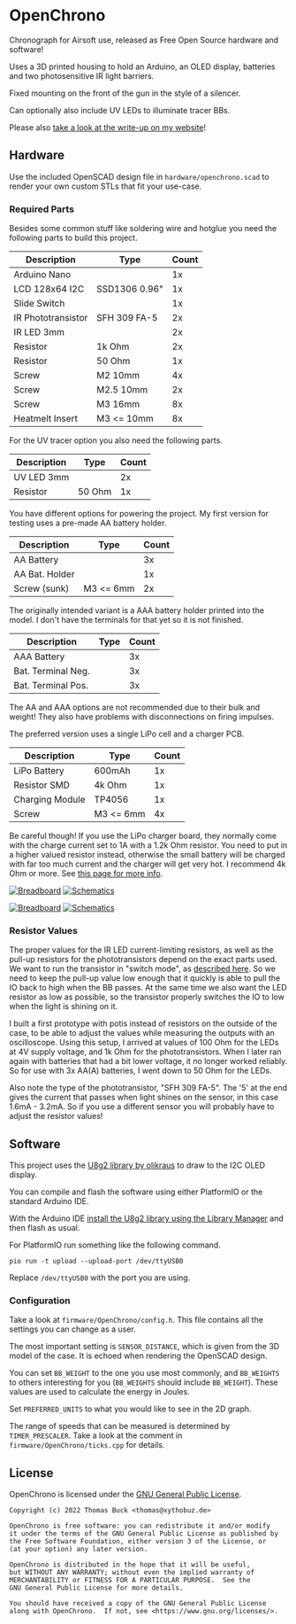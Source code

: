 # OpenChrono

Chronograph for Airsoft use, released as Free Open Source hardware and software!

Uses a 3D printed housing to hold an Arduino, an OLED display, batteries and two photosensitive IR light barriers.

Fixed mounting on the front of the gun in the style of a silencer.

Can optionally also include UV LEDs to illuminate tracer BBs.

Please also [take a look at the write-up on my website](https://www.xythobuz.de/openchrono.html)!

## Hardware

Use the included OpenSCAD design file in `hardware/openchrono.scad` to render your own custom STLs that fit your use-case.

### Required Parts

Besides some common stuff like soldering wire and hotglue you need the following parts to build this project.

| Description        | Type          | Count |
| ------------------ | ------------- | ----- |
| Arduino Nano       |               | 1x    |
| LCD 128x64 I2C     | SSD1306 0.96" | 1x    |
| Slide Switch       |               | 1x    |
| IR Phototransistor | SFH 309 FA-5  | 2x    |
| IR LED 3mm         |               | 2x    |
| Resistor           | 1k Ohm        | 2x    |
| Resistor           | 50 Ohm        | 1x    |
| Screw              | M2 10mm       | 4x    |
| Screw              | M2.5 10mm     | 2x    |
| Screw              | M3 16mm       | 8x    |
| Heatmelt Insert    | M3 <= 10mm    | 8x    |

For the UV tracer option you also need the following parts.

| Description | Type    | Count |
| ----------- | ------- | ----- |
| UV LED 3mm  |         | 2x    |
| Resistor    | 50 Ohm  | 1x    |

You have different options for powering the project.
My first version for testing uses a pre-made AA battery holder.

| Description    | Type      | Count |
| -------------- | --------- | ----- |
| AA Battery     |           | 3x    |
| AA Bat. Holder |           | 1x    |
| Screw (sunk)   | M3 <= 6mm | 2x    |

The originally intended variant is a AAA battery holder printed into the model.
I don't have the terminals for that yet so it is not finished.

| Description        | Type | Count |
| ------------------ | ---- | ----- |
| AAA Battery        |      | 3x    |
| Bat. Terminal Neg. |      | 3x    |
| Bat. Terminal Pos. |      | 3x    |

The AA and AAA options are not recommended due to their bulk and weight!
They also have problems with disconnections on firing impulses.

The preferred version uses a single LiPo cell and a charger PCB.

| Description     | Type      | Count |
| --------------- | --------- | ----- |
| LiPo Battery    | 600mAh    | 1x    |
| Resistor SMD    | 4k Ohm    | 1x    |
| Charging Module | TP4056    | 1x    |
| Screw           | M3 <= 6mm | 4x    |

Be careful though!
If you use the LiPo charger board, they normally come with the charge current set to 1A with a 1.2k Ohm resistor.
You need to put in a higher valued resistor instead, otherwise the small battery will be charged with far too much current and the charger will get very hot.
I recommend 4k Ohm or more.
See [this page for more info](https://www.best-microcontroller-projects.com/tp4056.html#TP4056_Current_Programming_Resistor).

[![Breadboard](electronics/OpenChrono_LiPo_bb.png)](electronics/OpenChrono_LiPo_bb.png)
[![Schematics](electronics/OpenChrono_LiPo_schem.png)](electronics/OpenChrono_LiPo_schem.png)

[![Breadboard](electronics/OpenChrono_bb.png)](electronics/OpenChrono_bb.png)
[![Schematics](electronics/OpenChrono_schem.png)](electronics/OpenChrono_schem.png)

### Resistor Values

The proper values for the IR LED current-limiting resistors, as well as the pull-up resistors for the phototransistors depend on the exact parts used.
We want to run the transistor in "switch mode", as [described here](https://www.electronics-notes.com/articles/electronic_components/transistor/phototransistor-circuits-applications.php).
So we need to keep the pull-up value low enough that it quickly is able to pull the IO back to high when the BB passes.
At the same time we also want the LED resistor as low as possible, so the transistor properly switches the IO to low when the light is shining on it.

I built a first prototype with potis instead of resistors on the outside of the case, to be able to adjust the values while measuring the outputs with an oscilloscope.
Using this setup, I arrived at values of 100 Ohm for the LEDs at 4V supply voltage, and 1k Ohm for the phototransistors.
When I later ran again with batteries that had a bit lower voltage, it no longer worked reliably.
So for use with 3x AA(A) batteries, I went down to 50 Ohm for the LEDs.

Also note the type of the phototransistor, "SFH 309 FA-5".
The '5' at the end gives the current that passes when light shines on the sensor, in this case 1.6mA - 3.2mA.
So if you use a different sensor you will probably have to adjust the resistor values!

## Software

This project uses the [U8g2 library by olikraus](https://github.com/olikraus/u8g2) to draw to the I2C OLED display.

You can compile and flash the software using either PlatformIO or the standard Arduino IDE.

With the Arduino IDE [install the U8g2 library using the Library Manager](https://github.com/olikraus/u8g2/wiki/u8g2install) and then flash as usual.

For PlatformIO run something like the following command.

    pio run -t upload --upload-port /dev/ttyUSB0

Replace `/dev/ttyUSB0` with the port you are using.

### Configuration

Take a look at `firmware/OpenChrono/config.h`.
This file contains all the settings you can change as a user.

The most important setting is `SENSOR_DISTANCE`, which is given from the 3D model of the case.
It is echoed when rendering the OpenSCAD design.

You can set `BB_WEIGHT` to the one you use most commonly, and `BB_WEIGHTS` to others interesting for you (`BB_WEIGHTS` should include `BB_WEIGHT`).
These values are used to calculate the energy in Joules.

Set `PREFERRED_UNITS` to what you would like to see in the 2D graph.

The range of speeds that can be measured is determined by `TIMER_PRESCALER`.
Take a look at the comment in `firmware/OpenChrono/ticks.cpp` for details.

## License

OpenChrono is licensed under the [GNU General Public License](https://www.gnu.org/licenses/gpl-3.0.en.html).

    Copyright (c) 2022 Thomas Buck <thomas@xythobuz.de>

    OpenChrono is free software: you can redistribute it and/or modify
    it under the terms of the GNU General Public License as published by
    the Free Software Foundation, either version 3 of the License, or
    (at your option) any later version.

    OpenChrono is distributed in the hope that it will be useful,
    but WITHOUT ANY WARRANTY; without even the implied warranty of
    MERCHANTABILITY or FITNESS FOR A PARTICULAR PURPOSE.  See the
    GNU General Public License for more details.

    You should have received a copy of the GNU General Public License
    along with OpenChrono.  If not, see <https://www.gnu.org/licenses/>.
